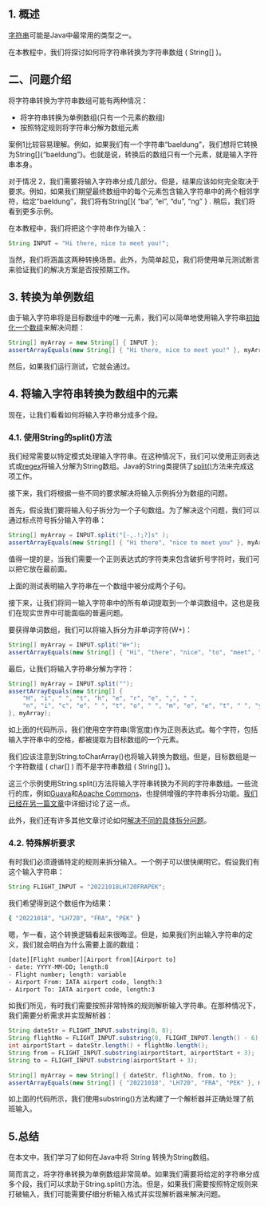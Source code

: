 ## 1. 概述

[字符串](https://www.baeldung.com/java-string)可能是Java中最常用的类型之一。

在本教程中，我们将探讨如何将字符串转换为字符串数组 ( String[] )。

## 二、问题介绍

将字符串转换为字符串数组可能有两种情况：

-   将字符串转换为单例数组(只有一个元素的数组)
-   按照特定规则将字符串分解为数组元素

案例1比较容易理解。例如，如果我们有一个字符串“baeldung”，我们想将它转换为String[]{“baeldung”}。也就是说，转换后的数组只有一个元素，就是输入字符串本身。

对于情况 2，我们需要将输入字符串分成几部分。但是，结果应该如何完全取决于要求。例如，如果我们期望最终数组中的每个元素包含输入字符串中的两个相邻字符，给定“baeldung”，我们将有String[]{ “ba”, “el”, “du”, “ng” } . 稍后，我们将看到更多示例。

在本教程中，我们将把这个字符串作为输入：

```java
String INPUT = "Hi there, nice to meet you!";

```

当然，我们将涵盖这两种转换场景。此外，为简单起见，我们将使用单元测试断言来验证我们的解决方案是否按预期工作。

## 3. 转换为单例数组

由于输入字符串将是目标数组中的唯一元素，我们可以简单地使用输入字符串[初始化一个数组](https://www.baeldung.com/java-initialize-array)来解决问题：

```java
String[] myArray = new String[] { INPUT };
assertArrayEquals(new String[] { "Hi there, nice to meet you!" }, myArray);
```

然后，如果我们运行测试，它就会通过。

## 4. 将输入字符串转换为数组中的元素

现在，让我们看看如何将输入字符串分成多个段。

### 4.1. 使用String的split()方法

我们经常需要以特定模式处理输入字符串。在这种情况下，我们可以使用正则表达式或[regex](https://www.baeldung.com/regular-expressions-java)将输入分解为String数组。Java的String类提供了[split()](https://www.baeldung.com/string/split)方法来完成这项工作。

接下来，我们将根据一些不同的要求解决将输入示例拆分为数组的问题。

首先，假设我们要将输入句子拆分为一个子句数组。为了解决这个问题，我们可以通过标点符号拆分输入字符串：

```java
String[] myArray = INPUT.split("[-,.!;?]s" );
assertArrayEquals(new String[] { "Hi there", "nice to meet you" }, myArray);
```

值得一提的是，当我们需要一个正则表达式的字符类来包含破折号字符时，我们可以把它放在最前面。

上面的测试表明输入字符串在一个数组中被分成两个子句。

接下来，让我们将同一输入字符串中的所有单词提取到一个单词数组中。这也是我们在现实世界中可能面临的普遍问题。

要获得单词数组，我们可以将输入拆分为非单词字符(W+)：

```java
String[] myArray = INPUT.split("W+");
assertArrayEquals(new String[] { "Hi", "there", "nice", "to", "meet", "you" }, myArray);
```

最后，让我们将输入字符串分解为字符：

```java
String[] myArray = INPUT.split("");
assertArrayEquals(new String[] {
    "H", "i", " ", "t", "h", "e", "r", "e", ",", " ",
    "n", "i", "c", "e", " ", "t", "o", " ", "m", "e", "e", "t", " ", "y", "o", "u", "!"
}, myArray);
```

如上面的代码所示，我们使用空字符串(零宽度)作为正则表达式。每个字符，包括输入字符串中的空格，都被提取为目标数组的一个元素。

我们应该注意到String.toCharArray()也将输入转换为数组。但是，目标数组是一个字符数组 ( char[] ) 而不是字符串数组 ( String[] )。

这三个示例使用String.split()方法将输入字符串转换为不同的字符串数组。一些流行的库，例如[Guava](https://www.baeldung.com/guava-guide)和[Apache Commons](https://www.baeldung.com/java-commons-lang-3)，也提供增强的字符串拆分功能。[我们已经在另一篇文章](https://www.baeldung.com/java-split-string)中详细讨论了这一点。

此外，我们还有许多其他文章讨论如何[解决不同的具体拆分问题](https://www.baeldung.com/?s=split+string)。

### 4.2. 特殊解析要求

有时我们必须遵循特定的规则来拆分输入。一个例子可以很快阐明它。假设我们有这个输入字符串：

```java
String FLIGHT_INPUT = "20221018LH720FRAPEK";
```

我们希望得到这个数组作为结果：

```bash
{ "20221018", "LH720", "FRA", "PEK" }
```

嗯，乍一看，这个转换逻辑看起来很晦涩。但是，如果我们列出输入字符串的定义，我们就会明白为什么需要上面的数组：

```bash
[date][Flight number][Airport from][Airport to]
- date: YYYY-MM-DD; length:8
- Flight number; length: variable
- Airport From: IATA airport code, length:3
- Airport To: IATA airport code, length:3

```

如我们所见，有时我们需要按照非常特殊的规则解析输入字符串。在那种情况下，我们需要分析需求并实现解析器：

```java
String dateStr = FLIGHT_INPUT.substring(0, 8);
String flightNo = FLIGHT_INPUT.substring(8, FLIGHT_INPUT.length() - 6);
int airportStart = dateStr.length() + flightNo.length();
String from = FLIGHT_INPUT.substring(airportStart, airportStart + 3);
String to = FLIGHT_INPUT.substring(airportStart + 3);
                                                                               
String[] myArray = new String[] { dateStr, flightNo, from, to };
assertArrayEquals(new String[] { "20221018", "LH720", "FRA", "PEK" }, myArray);
```

如上面的代码所示，我们使用substring()方法构建了一个解析器并正确处理了航班输入。

## 5.总结

在本文中，我们学习了如何在Java中将 String 转换为String数组。

简而言之，将字符串转换为单例数组非常简单。如果我们需要将给定的字符串分成多个段，我们可以求助于String.split()方法。但是，如果我们需要按照特定规则来打破输入，我们可能需要仔细分析输入格式并实现解析器来解决问题。
